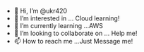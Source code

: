 - 👋 Hi, I’m @ukr420
- 👀 I’m interested in ... Cloud learning!
- 🌱 I’m currently learning ...AWS
- 💞️ I’m looking to collaborate on ... Help me!
- 📫 How to reach me ...Just Message me!

<!---
ukr420/ukr420 is a ✨ special ✨ repository because its `README.md` (this file) appears on your GitHub profile.
You can click the Preview link to take a look at your changes.
--->
